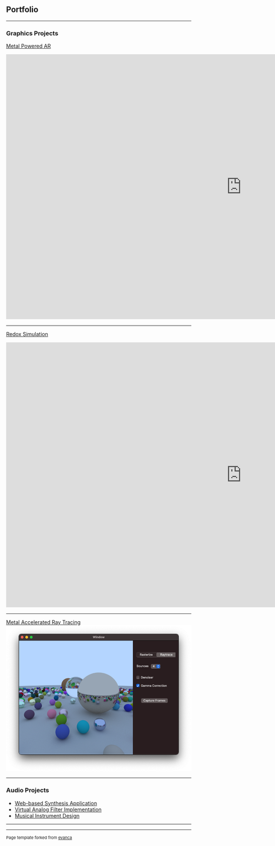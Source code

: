 ## Portfolio

---

### Graphics Projects

[Metal Powered AR](https://sites.gold.ac.uk/computing-project-prizes/eoin-roe/)
<iframe width="1280" height="720" src="https://www.youtube.com/embed/3CvGCkhOLME" title="YouTube video player" frameborder="0" allow="accelerometer; autoplay; clipboard-write; encrypted-media; gyroscope; picture-in-picture" allowfullscreen></iframe>


---
[Redox Simulation](https://sites.gold.ac.uk/computing-project-prizes/eoin-roe/)
<!-- <img src="images/rust.png?raw=true"/> -->
<iframe width="1280" height="720" src="https://www.youtube.com/embed/QbQKJ2g4qz8" title="YouTube video player" frameborder="0" allow="accelerometer; autoplay; clipboard-write; encrypted-media; gyroscope; picture-in-picture" allowfullscreen></iframe>

---
[Metal Accelerated Ray Tracing](https://twitter.com/eoinrroe/status/1341084039453831168)
<img src="images/mixed.png?raw=true"/>

---

### Audio Projects

- [Web-based Synthesis Application](http://colorsynth.herokuapp.com/)
- [Virtual Analog Filter Implementation](https://github.com/eoinroe/MorphableFilter)
- [Musical Instrument Design](https://blog.bela.io/music-and-audio-programming-teaching/)

---




---
<p style="font-size:11px">Page template forked from <a href="https://github.com/evanca/quick-portfolio">evanca</a></p>
<!-- Remove above link if you don't want to attibute -->
